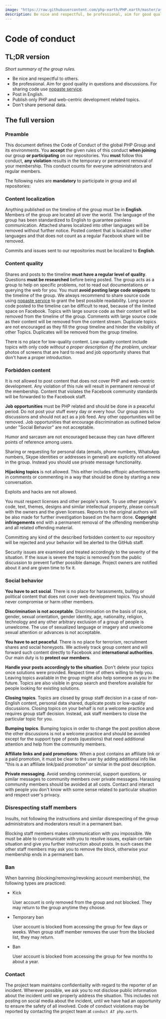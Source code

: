 ```yaml
---
image: "https://raw.githubusercontent.com/php-earth/PHP.earth/master/assets/meta/rules.png"
description: Be nice and respectful, be professional, aim for good quality in questions and discussions, use nopaste, post in English, publish only PHP and web-centric development related topics, don't share personal data.
---
```


# Code of conduct

## TL;DR version

*Short summary of the group rules.*

* Be nice and respectful to others.
* Be professional. Aim for good quality in questions and discussions. For
  sharing code use [nopaste service](https://php.earth/doc/interop/nopaste).
* Post in English.
* Publish only PHP and web-centric development related topics.
* Don't share personal data.

## The full version

### Preamble

This document defines the Code of Conduct of the global PHP Group and its
environments. You **accept** the given rules of this conduct **when joining**
our group **or participating** on our repositories. You **must** follow
this conduct, **any violation** results in the temporary or permanent
removal of your membership. This conduct counts for everyone administrators
and regular members.

The following rules are **mandatory** to participate in group and all
repositories:

### Content localization

Anything published on the timeline of the group must be in **English**. Members
of the group are located all over the world. The language of the group has been
standardized to English to guarantee painless communication. Attached
shares localized into other languages will be removed without further notice.
Posted content that is localized in other languages and that does not count as
a regular Facebook share will be removed.

Commits and issues sent to our repositories must be localized to **English**.

### Content quality

Shares and posts to the timeline **must have a regular level of quality**.
Questions **must be researched** before being posted. The group acts as a group
to help on specific problems, not to read out documentations or querying the
web for you. You must **avoid posting large code snippets** to the timeline of
the group. We always recommend to share source code using
[nopaste service](https://php.earth/doc/interop/nopaste) to grant the best
possible readability. Long source code posted to the timeline can be difficult
to read, because of the limited space on Facebook. Topics with large source
code as their content will be removed from the timeline of the group. Comments
with large source code as their content will be removed from the content stream.
Duplicate topics are not encouraged as they fill the group timeline and hinder
the visibility of other Topics. Duplicates will be removed from the
group timeline.

There is no place for low-quality content. Low-quality content include topics
with only code *without a proper description of the problem*, unclear photos
of screens that are hard to read and job opportunity shares that don't have
a proper introduction.

### Forbidden content

It is not allowed to post content that does not cover PHP and web-centric
development. Any violation of this rule will result in permanent removal of the
membership. Content that violates the Facebook community standards will be
forwarded to the Facebook staff.

**Job opportunities** must be PHP related and should be done in a peaceful
period. Do not post your stuff every day or every hour. Our group aims to
discussions and should not act as a job feed. Any other opportunities will be
removed. Job opportunities that encourage discrimination as outlined below under
"Social Behavior" are not acceptable.

Humor and sarcasm are not encouraged because they can have different points of
reference among users.

Sharing or requesting for personal data (emails, phone numbers, WhatsApp numbers,
Skype identities or addresses in general) are explicitly not allowed in the group.
Instead you should use private message functionality.

**Hijacking topics** is not allowed. This either includes offtopic
advertisements in comments or commenting in a way that should be done by
starting a new conversation.

Exploits and hacks are not allowed.

You must respect licenses and other people's work. To use other people's code,
text, themes, designs and similar intellectual property, please consult with
the owners and the given licenses. Reports to the original authors will be also
made for further investigation based on the harm done. **Copyright
infringements** end with a permanent removal of the offending membership
and all related offending material.

Committing any kind of the described forbidden content to our repository will
be rejected and your behavior will be alerted to the GitHub staff.

Security issues are examined and treated accordingly to the severity of the
situation. If the issue is severe the topic is removed from the public
discussion to prevent further possible damage. Project owners are notified
about it and are given time to fix it.

### Social behavior

**You have to act social**. There is no place for harassments, bulling or
political content that does not cover web development topics. You should never
compromise or harm other members.

**Discrimination is not acceptable**. Discrimination on the basis of race,
gender, sexual orientation, gender identity, age, nationality, religion,
technology and any other arbitrary exclusion of a group of people is unwelcome.
The use of sexualized language or imagery and unwelcome sexual attention or
advances is not acceptable.

**You have to act peaceful**. There is no place for terrorism, recruitment
shares and social honeypots. We actively track group content and will forward
such content directly to Facebook and **international authorities**. Our main
duty is to **protect our members**.

**Handle your posts accordingly to the situation**. Don't delete your topics
once solutions were provided. Respect time of others willing to help you.
Leaving topics available in the group might also help someone as you in the
future. Topics are also visible in group search and therefore available for
people looking for existing solutions.

**Closing topics**. Topics are closed by group staff decision in a case of
non-English content, personal data shared, duplicate posts or low-quality
discussions. Closing topics on your behalf is not a welcome practice and requires
group staff decision. Instead, ask staff members to close the particular topic
for you.

**Bumping topics**. Bumping topics in order to change the post position above
the other discussions is not a welcome practice and should be avoided except for
the support type of posts (questions) that need additional attention and help from
the community members.

**Affiliate links and paid promotions**: When a post contains an affiliate link
or a paid promotion, it must be clear to the user by adding additional info like
"this is a an affiliate link/paid promotion" or similar in the post description.

**Private messaging**. Avoid sending commercial, support questions, or similar
messages to community members over private messages. Harassing community members
should be avoided at all costs. Contact and interact with people you don't know
with some sense related to particular situation and respect user's privacy.

### Disrespecting staff members

Insults, not following the instructions and similar disrespecting of the group
administrators and moderators result in a permanent ban.

Blocking staff members makes communication with you impossible. We must be able
to communicate with you to resolve issues, explain certain situation and give
you further instruction about posts. In such cases the other staff members may
ask you to remove the block, otherwise your membership ends in a permanent ban.

### Ban

When banning (blocking/removing/revoking account membership), the following
types are practiced:

* Kick

  User account is only removed from the group and not blocked. They may return
  to the group anytime they choose.

* Temporary ban

  User account is blocked from accessing the group for few days or weeks. When
  group staff member removes the user from the blocked list, they may return.

* Ban

  User account is blocked from accessing the group for few months to about a year.

### Contact

The project team maintains confidentiality with regard to the reporter of an
incident. Wherever possible, we ask you to not disclose public information about
the incident until we properly address the situation. This includes not posting
on social media about the incident, until we have had an opportunity to ensure
the safety of all involved. Code of conduct violations may be reported by
contacting the project team at `conduct AT php.earth`.
